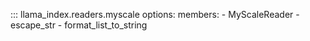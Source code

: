 ::: llama_index.readers.myscale
    options:
      members:
        - MyScaleReader
        - escape_str
        - format_list_to_string
